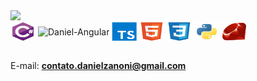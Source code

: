 <div style="display: inline-block;">
  <a href="https://github.com/dannielzanoni">
    <img height="180em" src="https://github-readme-stats.vercel.app/api/top-langs/?username=dannielzanoni&layout=compact&langs_count=7&theme=dracula"/>
  </a>
</div>
<br>  
<div>
  <img align="center" alt="Daniel-Csharp" height="30" width="40" src="https://raw.githubusercontent.com/devicons/devicon/master/icons/csharp/csharp-original.svg">
  <img align="center" alt="Daniel-Angular" height="30" width="40" src="https://cdn.jsdelivr.net/gh/devicons/devicon/icons/angularjs/angularjs-original.svg"/>
  <img align="center" alt="Daniel-Ts" height="30" width="40" src="https://raw.githubusercontent.com/devicons/devicon/master/icons/typescript/typescript-plain.svg">
  <img align="center" alt="Daniel-HTML" height="30" width="40" src="https://raw.githubusercontent.com/devicons/devicon/master/icons/html5/html5-original.svg">
  <img align="center" alt="Daniel-CSS" height="30" width="40" src="https://raw.githubusercontent.com/devicons/devicon/master/icons/css3/css3-original.svg">
  <img align="center" alt="Daniel-Python" height="30" width="40" src="https://raw.githubusercontent.com/devicons/devicon/master/icons/python/python-original.svg">
  <img align="center" alt="Daniel-Python" height="30" width="40" src="https://raw.githubusercontent.com/devicons/devicon/master/icons/ruby/ruby-original.svg">
</div>
<div style="float: bottom;">
  <br>
    <p>E-mail:  <a href="mailto:contato.danielzanoni@gmail.com"><b>contato.danielzanoni@gmail.com</b></a></p>
</div>
